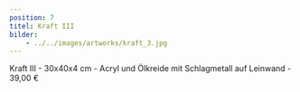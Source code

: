 ```yaml
---
position: 7
titel: Kraft III
bilder:
    - ../../images/artworks/kraft_3.jpg
---
```


Kraft III - 30x40x4 cm - Acryl und Ölkreide mit Schlagmetall auf Leinwand - 39,00 €
